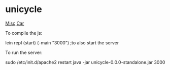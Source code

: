 # unicycle
[Misc](http://www.irccyn.ec-nantes.fr/~martinet/Mobrob/KinematicModelling.pdf)
[Car](http://nfs.gongkong.com/u_files/robot/zl/chap4.pdf)

To compile the js:

lein repl
(start)
(-main "3000") ;to also start the server

To run the server:

sudo /etc/init.d/apache2 restart
java -jar unicycle-0.0.0-standalone.jar 3000
